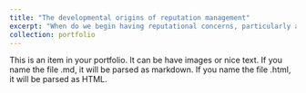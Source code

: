 ```yaml
---
title: "The developmental origins of reputation management"
excerpt: "When do we begin having reputational concerns, particularly around wanting others to think we are 'smart'? How do such concerns influence our behavior? And how might our perceptions of what others believe about 'smartness' (for example, whether others think someone can get smarter by working hard) shape our reputation management strategies?<br style="line-height=2"/><img src='/images/reputation_icon.png'>"
collection: portfolio
---
```


This is an item in your portfolio. It can be have images or nice text. If you name the file .md, it will be parsed as markdown. If you name the file .html, it will be parsed as HTML.
